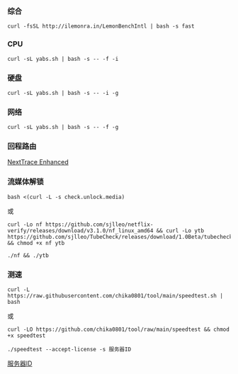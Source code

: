 ### 综合
```
curl -fsSL http://ilemonra.in/LemonBenchIntl | bash -s fast
```

### CPU
```
curl -sL yabs.sh | bash -s -- -f -i
```

### 硬盘
```
curl -sL yabs.sh | bash -s -- -i -g
```

### 网络
```
curl -sL yabs.sh | bash -s -- -f -g
```

### 回程路由
[NextTrace Enhanced](https://github.com/OwO-Network/nexttrace-enhanced)

### 流媒体解锁
```
bash <(curl -L -s check.unlock.media)
```

或

```
curl -Lo nf https://github.com/sjlleo/netflix-verify/releases/download/v3.1.0/nf_linux_amd64 && curl -Lo ytb https://github.com/sjlleo/TubeCheck/releases/download/1.0Beta/tubecheck_1.0beta_linux_amd64 && chmod +x nf ytb
```

```
./nf && ./ytb
```

### 测速
```
curl -L https://raw.githubusercontent.com/chika0801/tool/main/speedtest.sh | bash
```

或

```
curl -LO https://github.com/chika0801/tool/raw/main/speedtest && chmod +x speedtest
```

```
./speedtest --accept-license -s 服务器ID
```

[服务器ID](https://bench.im/data.html)
